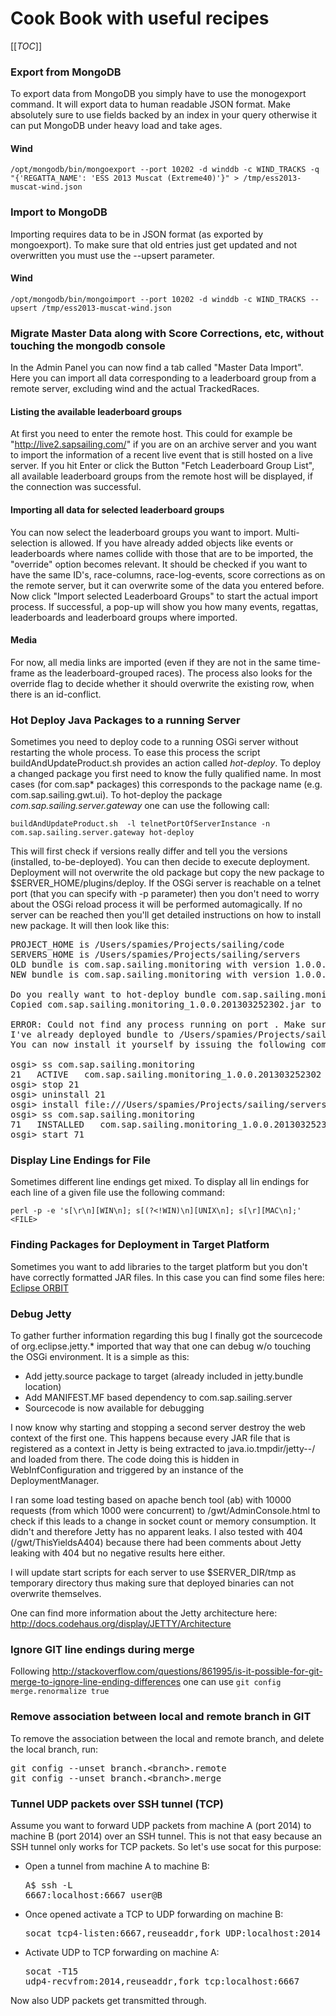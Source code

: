 # Cook Book with useful recipes

[[_TOC_]]

### Export from MongoDB

To export data from MongoDB you simply have to use the monogexport command. It will export data to human readable JSON format. Make absolutely sure to use fields backed by an index in your query otherwise it can put MongoDB under heavy load and take ages.

#### Wind

`/opt/mongodb/bin/mongoexport --port 10202 -d winddb -c WIND_TRACKS -q "{'REGATTA_NAME': 'ESS 2013 Muscat (Extreme40)'}" > /tmp/ess2013-muscat-wind.json`


### Import to MongoDB

Importing requires data to be in JSON format (as exported by mongoexport). To make sure that old entries just get updated and not overwritten you must use the --upsert parameter.

#### Wind

`/opt/mongodb/bin/mongoimport --port 10202 -d winddb -c WIND_TRACKS --upsert /tmp/ess2013-muscat-wind.json`

### Migrate Master Data along with Score Corrections, etc, without touching the mongodb console

In the Admin Panel you can now find a tab called "Master Data Import". Here you can import all data corresponding to a leaderboard group from a remote server, excluding wind and the actual TrackedRaces.

#### Listing the available leaderboard groups

At first you need to enter the remote host. This could for example be "http://live2.sapsailing.com/" if you are on an archive server and you want to import the information of a recent live event that is still hosted on a live server. If you hit Enter or click the Button "Fetch Leaderboard Group List", all available leaderboard groups from the remote host will be displayed, if the connection was successful.

#### Importing all data for selected leaderboard groups

You can now select the leaderboard groups you want to import. Multi-selection is allowed. If you have already added objects like events or leaderboards where names collide with those that are to be imported, the "override" option becomes relevant. It should be checked if you want to have the same ID's, race-columns, race-log-events, score corrections as on the remote server, but it can overwrite some of the data you entered before. 
Now click "Import selected Leaderboard Groups" to start the actual import process. If successful, a pop-up will show you how many events, regattas, leaderboards and leaderboard groups where imported.

#### Media

For now, all media links are imported (even if they are not in the same time-frame as the leaderboard-grouped races). The process also looks for the override flag to decide whether it should overwrite the existing row, when there is an id-conflict.

### Hot Deploy Java Packages to a running Server

Sometimes you need to deploy code to a running OSGi server without restarting the whole process. To ease this process the script buildAndUpdateProduct.sh provides an action called _hot-deploy_. To deploy a changed package you first need to know the fully qualified name. In most cases (for com.sap* packages) this corresponds to the package name (e.g. com.sap.sailing.gwt.ui). To hot-deploy the package _com.sap.sailing.server.gateway_ one can use the following call:

`buildAndUpdateProduct.sh  -l telnetPortOfServerInstance -n com.sap.sailing.server.gateway hot-deploy`

This will first check if versions really differ and tell you the versions (installed, to-be-deployed). You can then decide to execute deployment. Deployment will not overwrite the old package but copy the new package to $SERVER_HOME/plugins/deploy. If the OSGi server is reachable on a telnet port (that you can specify with -p parameter) then you don't need to worry about the OSGi reload process it will be performed automagically. If no server can be reached then you'll get detailed instructions on how to install new package. It will then look like this:

<pre>
PROJECT_HOME is /Users/spamies/Projects/sailing/code
SERVERS_HOME is /Users/spamies/Projects/sailing/servers
OLD bundle is com.sap.sailing.monitoring with version 1.0.0.201303252301
NEW bundle is com.sap.sailing.monitoring with version 1.0.0.201303252302

Do you really want to hot-deploy bundle com.sap.sailing.monitoring to /Users/spamies/Projects/sailing/code/master? (y/N): Continuing
Copied com.sap.sailing.monitoring_1.0.0.201303252302.jar to /Users/spamies/Projects/sailing/servers/master/plugins/deploy

ERROR: Could not find any process running on port . Make sure your server has been started with -console 
I've already deployed bundle to /Users/spamies/Projects/sailing/servers/master/plugins/deploy/com.sap.sailing.monitoring_1.0.0.201303252302.jar
You can now install it yourself by issuing the following commands:

osgi> ss com.sap.sailing.monitoring
21   ACTIVE   com.sap.sailing.monitoring_1.0.0.201303252302
osgi> stop 21
osgi> uninstall 21
osgi> install file:///Users/spamies/Projects/sailing/servers/master/plugins/deploy/com.sap.sailing.monitoring_1.0.0.201303252302.jar
osgi> ss com.sap.sailing.monitoring
71   INSTALLED   com.sap.sailing.monitoring_1.0.0.201303252302
osgi> start 71
</pre>

### Display Line Endings for File

Sometimes different line endings get mixed. To display all lin endings for each line of a given file use the following command:

`perl -p -e 's[\r\n][WIN\n]; s[(?<!WIN)\n][UNIX\n]; s[\r][MAC\n];' <FILE>`

### Finding Packages for Deployment in Target Platform

Sometimes you want to add libraries to the target platform but you don't have correctly formatted JAR files. In this case you can find some files here: [Eclipse ORBIT](http://download.eclipse.org/tools/orbit/downloads/drops/R20130118183705/)

### Debug Jetty

To gather further information regarding this bug I finally got the sourcecode of org.eclipse.jetty.* imported that way that one can debug w/o touching the OSGi environment. It is a simple as this:

- Add jetty.source package to target (already included in jetty.bundle location)
- Add MANIFEST.MF based dependency to com.sap.sailing.server
- Sourcecode is now available for debugging

I now know why starting and stopping a second server destroy the web context of the first one. This happens because every JAR file that is registered as a context in Jetty is being extracted to java.io.tmpdir/jetty-<ip>-<port>/ and loaded from there. The code doing this is hidden in WebInfConfiguration and triggered by an instance of the DeploymentManager.

I ran some load testing based on apache bench tool (ab) with 10000 requests (from which 1000 were concurrent) to /gwt/AdminConsole.html to check if this leads to a change in socket count or memory consumption. It didn't and therefore Jetty has no apparent leaks. I also tested with 404 (/gwt/ThisYieldsA404) because there had been comments about Jetty leaking with 404 but no negative results here either.

I will update start scripts for each server to use $SERVER_DIR/tmp as temporary directory thus making sure that deployed binaries can not overwrite themselves.

One can find more information about the Jetty architecture here: http://docs.codehaus.org/display/JETTY/Architecture

### Ignore GIT line endings during merge

Following http://stackoverflow.com/questions/861995/is-it-possible-for-git-merge-to-ignore-line-ending-differences one can use `git config merge.renormalize true`

### Remove association between local and remote branch in GIT

To remove the association between the local and remote branch, and delete the local branch, run:

<pre>
git config --unset branch.&lt;branch&gt;.remote
git config --unset branch.&lt;branch&gt;.merge
</pre>

### Tunnel UDP packets over SSH tunnel (TCP)

Assume you want to forward UDP packets from machine A (port 2014) to machine B (port 2014) over an SSH tunnel. This is not that easy because an SSH tunnel only works for TCP packets. So let's use socat for this purpose:

- Open a tunnel from machine A to machine B: <pre>A$ ssh -L 6667:localhost:6667 user@B</pre>
- Once opened activate a TCP to UDP forwarding on machine B: <pre>socat tcp4-listen:6667,reuseaddr,fork UDP:localhost:2014</pre>
- Activate UDP to TCP forwarding on machine A: <pre>socat -T15 udp4-recvfrom:2014,reuseaddr,fork tcp:localhost:6667</pre>

Now also UDP packets get transmitted through.
